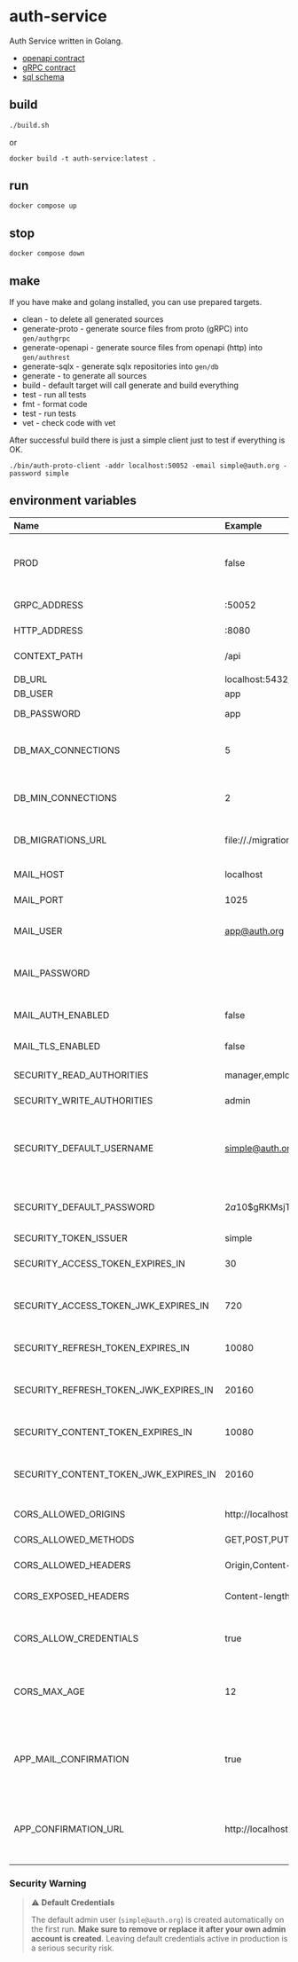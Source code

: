 # auth-service

Auth Service written in Golang.

- [openapi contract](contract/openapi/auth-service.yaml)
- [gRPC contract](contract/proto/auth-service.proto)
- [sql schema](db/schema.sql)

## build

```bash
./build.sh
```

or

```shell
docker build -t auth-service:latest .
```

## run

```shell
docker compose up
```

## stop

```shell
docker compose down
```

## make

If you have make and golang installed, you can use prepared targets.

- clean - to delete all generated sources
- generate-proto - generate source files from proto (gRPC) into `gen/authgrpc`
- generate-openapi - generate source files from openapi (http) into `gen/authrest`
- generate-sqlx - generate sqlx repositories into `gen/db`
- generate - to generate all sources
- build - default target will call generate and build everything
- test - run all tests
- fmt - format code
- test - run tests
- vet - check code with vet

After successful build there is just a simple client just to test if everything is OK.

```shell
./bin/auth-proto-client -addr localhost:50052 -email simple@auth.org -password simple
```

## environment variables

| Name                                  | Example                                                      | Description                                                                           |
|:--------------------------------------|:-------------------------------------------------------------|:--------------------------------------------------------------------------------------|
| PROD                                  | false                                                        | Production mode flag - log level is switched from debug to info                       |
| GRPC_ADDRESS                          | :50052                                                       | Service gRPC port                                                                     |
| HTTP_ADDRESS                          | :8080                                                        | Service http port                                                                     |
| CONTEXT_PATH                          | /api                                                         | Rest api context path                                                                 |
|                                       |                                                              |                                                                                       |
| DB_URL                                | localhost:5432/app                                           | Database url                                                                          |
| DB_USER                               | app                                                          | Database user                                                                         |
| DB_PASSWORD                           | app                                                          | Database password                                                                     |
| DB_MAX_CONNECTIONS                    | 5                                                            | Database connection pooling max connections                                           |
| DB_MIN_CONNECTIONS                    | 2                                                            | Database connection pooling min connections                                           |
| DB_MIGRATIONS_URL                     | file://./migrations                                          | Database migrations directory url                                                     |
|                                       |                                                              |                                                                                       |
| MAIL_HOST                             | localhost                                                    | SMTP service host                                                                     |
| MAIL_PORT                             | 1025                                                         | SMTP service port                                                                     |
| MAIL_USER                             | app@auth.org                                                 | Default application mail account                                                      |
| MAIL_PASSWORD                         |                                                              | Default application mail account password                                             |
| MAIL_AUTH_ENABLED                     | false                                                        | Enabled/Disable mail authentication                                                   |
| MAIL_TLS_ENABLED                      | false                                                        | Enabled/Disable mail TLS                                                              |
|                                       |                                                              |                                                                                       |
| SECURITY_READ_AUTHORITIES             | manager,employee                                             | Default read authorities                                                              |
| SECURITY_WRITE_AUTHORITIES            | admin                                                        | Default write authorities                                                             |
| SECURITY_DEFAULT_USERNAME             | simple@auth.org                                              | Default user created at first start - remove after your admin account is created      |
| SECURITY_DEFAULT_PASSWORD             | $2a$10$gRKMsjTON2A4b5PDIgjej.EZPvzVaKRj52Mug/9bfQBzAYmVF0Cae | Default user password created at first start                                          |
| SECURITY_TOKEN_ISSUER                 | simple                                                       | token issuer                                                                          |
| SECURITY_ACCESS_TOKEN_EXPIRES_IN      | 30                                                           | access token expiration in minutes                                                    |
| SECURITY_ACCESS_TOKEN_JWK_EXPIRES_IN  | 720                                                          | access token jwt key expiration in minutes                                            |
| SECURITY_REFRESH_TOKEN_EXPIRES_IN     | 10080                                                        | refresh token expiration in minutes                                                   |
| SECURITY_REFRESH_TOKEN_JWK_EXPIRES_IN | 20160                                                        | refresh token jwt key expiration in minutes                                           |
| SECURITY_CONTENT_TOKEN_EXPIRES_IN     | 10080                                                        | content token expiration in minutes                                                   |
| SECURITY_CONTENT_TOKEN_JWK_EXPIRES_IN | 20160                                                        | content token jwt key expiration in minutes                                           |
|                                       |                                                              |                                                                                       |
| CORS_ALLOWED_ORIGINS                  | http://localhost:3000                                        | Allowed origins for CORS                                                              |
| CORS_ALLOWED_METHODS                  | GET,POST,PUT,PATCH,DELETE                                    | Allowed HTTP methods                                                                  |
| CORS_ALLOWED_HEADERS                  | Origin,Content-Type,Accept,Authorization                     | Allowed HTTP headers                                                                  |
| CORS_EXPOSED_HEADERS                  | Content-length                                               | Exposed headers in CORS                                                               |
| CORS_ALLOW_CREDENTIALS                | true                                                         | Whether credentials are allowed in CORS                                               |
| CORS_MAX_AGE                          | 12                                                           | Max age (in hours) for CORS preflight response caching                                |
|                                       |                                                              |                                                                                       |
| APP_MAIL_CONFIRMATION                 | true                                                         | Enable/Disable sending confirmation token as a part of the signUp process             |
| APP_CONFIRMATION_URL                  | http://localhost:3000/confirm                                | If confirmation is enabled this url with token si part of the signUp information mail |

### Security Warning

> ⚠️ **Default Credentials**
>
> The default admin user (`simple@auth.org`) is created automatically on the first run.
> **Make sure to remove or replace it after your own admin account is created**.
> Leaving default credentials active in production is a serious security risk.
